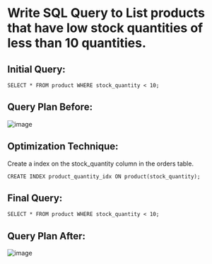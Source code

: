 # Write SQL Query to List products that have low stock quantities of less than 10 quantities.
## Initial Query:
```
SELECT * FROM product WHERE stock_quantity < 10;
```
## Query Plan Before:
![image](https://github.com/Gioushy/E-Commerce/assets/105521854/2128a8fd-de07-4ef4-bfe0-b70e87f856d6)

## Optimization Technique:
Create a index on the stock_quantity column in the orders table.
```
CREATE INDEX product_quantity_idx ON product(stock_quantity);
```
## Final Query:
```
SELECT * FROM product WHERE stock_quantity < 10;
```

## Query Plan After:
![image](https://github.com/Gioushy/E-Commerce/assets/105521854/e0dc1aa6-3c81-4800-bfcb-a0e5fa3f7f1f)
